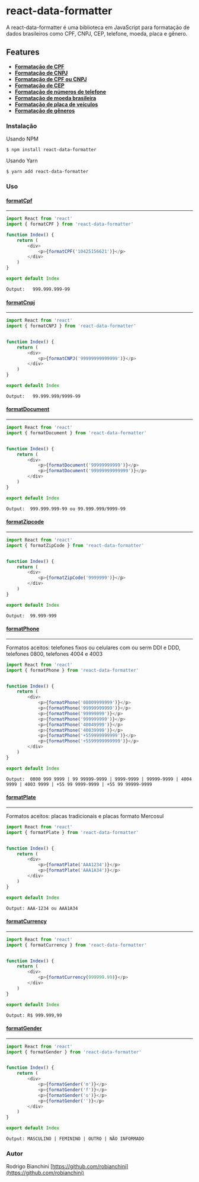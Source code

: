 # react-data-formatter

A react-data-formatter é uma biblioteca em JavaScript para formatação de dados brasileiros como CPF, CNPJ, CEP, telefone, moeda, placa e gênero.

## Features

- [ **Formatação de CPF**](#formatcpf)
- [ **Formatação de CNPJ**](#formatcnpj)
- [ **Formatação de CPF ou CNPJ**](#formatdocument)
- [ **Formatação de CEP**](#formatzipcode)
- [ **Formatação de números de telefone**](#formatphone)
- [ **Formatação de moeda brasileira**](#formatcurrency)
- [ **Formatação de placa de veículos**](#formatplate)
- [ **Formatação de gêneros**](#formatgender)

### Instalação

Usando NPM

`$ npm install react-data-formatter`

Usando Yarn

`$ yarn add react-data-formatter`

### Uso

#### [**formatCpf**](#formatcpf)
------------

```javascript
import React from 'react'
import { formatCPF } from 'react-data-formatter'

function Index() {
    return (
        <div>
            <p>{formatCPF('10425156621')}</p>
        </div>
    )
}

export default Index
```
`Output:   999.999.999-99`

#### [**formatCnpj**](#formatcnpj)

------------

```javascript
import React from 'react'
import { formatCNPJ } from 'react-data-formatter'


function Index() {
    return (
        <div>
            <p>{formatCNPJ('99999999999999')}</p>
        </div>
    )
}

export default Index
```
`Output:   99.999.999/9999-99`

#### [**formatDocument**](#formatdocument)

------------


```javascript
import React from 'react'
import { formatDocument } from 'react-data-formatter'


function Index() {
    return (
        <div>
            <p>{formatDocument('99999999999')}</p>
            <p>{formatDocument('99999999999999')}</p>
        </div>
    )
}

export default Index
```
`Output:  999.999.999-99 ou 99.999.999/9999-99`

#### [**formatZipcode**](#formatzipcode)

------------


```javascript
import React from 'react'
import { formatZipCode } from 'react-data-formatter'


function Index() {
    return (
        <div>
            <p>{formatZipCode('9999999')}</p>
        </div>
    )
}

export default Index
```
`Output:  99.999-999`


#### [**formatPhone**](#formatphone)

------------
Formatos aceitos: telefones fixos ou celulares com ou serm DDI e DDD, telefones 0800, telefones 4004 e 4003

```javascript
import React from 'react'
import { formatPhone } from 'react-data-formatter'


function Index() {
    return (
        <div>
            <p>{formatPhone('08009999999')}</p>
            <p>{formatPhone('99999999999')}</p>
            <p>{formatPhone('99999999')}</p>
            <p>{formatPhone('999999999')}</p>
            <p>{formatPhone('40049999')}</p>
            <p>{formatPhone('40039999')}</p>
            <p>{formatPhone('+559999999999')}</p>
            <p>{formatPhone('+5599999999999')}</p>
        </div>
    )
}

export default Index
```
`Output:  0800 999 9999 | 99 99999-9999 | 9999-9999 | 99999-9999 | 4004 9999 | 4003 9999 | +55 99 9999-9999 | +55 99 99999-9999`


#### [**formatPlate**](#formatplate)

------------
Formatos aceitos: placas tradicionais e placas formato Mercosul


```javascript
import React from 'react'
import { formatPlate } from 'react-data-formatter'


function Index() {
    return (
        <div>
            <p>{formatPlate('AAA1234')}</p>
			<p>{formatPlate('AAA1A34')}</p>
        </div>
    )
}

export default Index
```
`Output: AAA-1234 ou AAA1A34`


#### [**formatCurrency**](#formatcurrency)

------------

```javascript
import React from 'react'
import { formatCurrency } from 'react-data-formatter'


function Index() {
    return (
        <div>
            <p>{formatCurrency(999999.99)}</p>
        </div>
    )
}

export default Index
```
`Output: R$ 999.999,99`


#### [**formatGender**](#formatgender)

------------

```javascript
import React from 'react'
import { formatGender } from 'react-data-formatter'


function Index() {
    return (
        <div>
            <p>{formatGender('m')}</p>
            <p>{formatGender('f')}</p>
            <p>{formatGender('o')}</p>
            <p>{formatGender('')}</p>
        </div>
    )
}

export default Index
```
`Output: MASCULINO | FEMININO | OUTRO | NÃO INFORMADO`

### Autor

Rodrigo Bianchini
[https://github.com/robianchini](https://github.com/robianchini)
